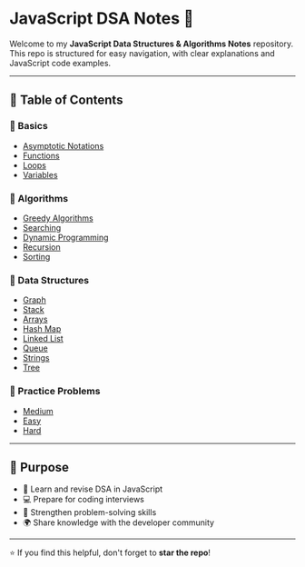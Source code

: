 # JavaScript DSA Notes 📘

Welcome to my **JavaScript Data Structures & Algorithms Notes** repository.  
This repo is structured for easy navigation, with clear explanations and JavaScript code examples.

---

## 📂 Table of Contents

### 🔹 Basics
- [Asymptotic Notations](./%20Basics/Asymptotic-Notations.md)
- [Functions](./%20Basics/functions.md)
- [Loops](./%20Basics/loops.md)
- [Variables](./%20Basics/variables.md)

### 🔹 Algorithms
- [Greedy Algorithms](./Algorithms/%20greedy.md)
- [Searching](./Algorithms/%20searching.md)
- [Dynamic Programming](./Algorithms/dynamic-programming.md)
- [Recursion](./Algorithms/recursion.md)
- [Sorting](./Algorithms/sorting.md)

### 🔹 Data Structures
- [Graph](./Data-Structures/%20graph.md)
- [Stack](./Data-Structures/%20stack.md)
- [Arrays](./Data-Structures/arrays.md)
- [Hash Map](./Data-Structures/hash-map.md)
- [Linked List](./Data-Structures/linked-list.md)
- [Queue](./Data-Structures/queue.md)
- [Strings](./Data-Structures/strings.md)
- [Tree](./Data-Structures/tree.md)

### 🔹 Practice Problems
- [Medium](./Practice/%20medium.md)
- [Easy](./Practice/easy.md)
- [Hard](./Practice/hard.md)

---

## 🎯 Purpose
- 📘 Learn and revise DSA in JavaScript  
- 💻 Prepare for coding interviews  
- 🚀 Strengthen problem-solving skills  
- 🌍 Share knowledge with the developer community  

---

⭐ If you find this helpful, don't forget to **star the repo**!